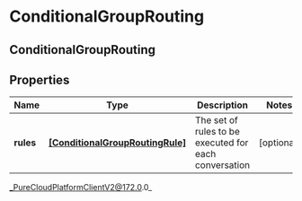 # ConditionalGroupRouting

## ConditionalGroupRouting

## Properties

|Name | Type | Description | Notes|
|------------ | ------------- | ------------- | -------------|
| **rules** | [**[ConditionalGroupRoutingRule]**]([ConditionalGroupRoutingRule]) | The set of rules to be executed for each conversation | [optional] |



_PureCloudPlatformClientV2@172.0.0_
